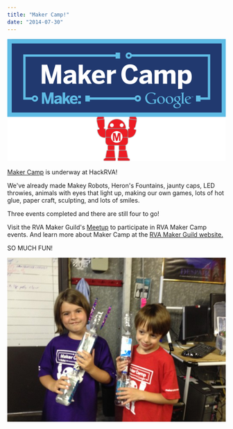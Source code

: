 ```yaml
---
title: "Maker Camp!"
date: "2014-07-30"
---
```


[![logo](images/logo.png)](http://www.hackrva.org/blog/wp-content/uploads/2014/07/logo.png)

[Maker Camp](http://makercamp.com/) is underway at HackRVA!

We've already made Makey Robots, Heron's Fountains, jaunty caps, LED throwies, animals with eyes that light up, making our own games, lots of hot glue, paper craft, sculpting, and lots of smiles.

Three events completed and there are still four to go!

Visit the RVA Maker Guild's [Meetup](http://www.meetup.com/RVA-Maker-Guild/) to participate in RVA Maker Camp events. And learn more about Maker Camp at the [RVA Maker Guild website.](http://www.rvamakerguild.org/)

SO MUCH FUN!

[![makerCamp](images/makerCamp1.jpg)](http://www.hackrva.org/blog/wp-content/uploads/2014/07/makerCamp1.jpg)
